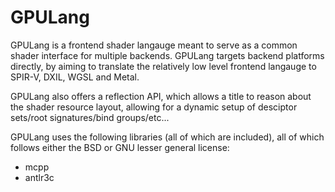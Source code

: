 GPULang
=====

GPULang is a frontend shader langauge meant to serve as a common shader interface for multiple backends. GPULang targets backend platforms directly, by aiming to translate the relatively low level frontend langauge to SPIR-V, DXIL, WGSL and Metal. 

GPULang also offers a reflection API, which allows a title to reason about the shader resource layout, allowing for a dynamic setup of desciptor sets/root signatures/bind groups/etc...

GPULang uses the following libraries (all of which are included), all of which follows either the BSD or GNU lesser general license:

* mcpp
* antlr3c
